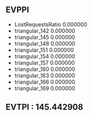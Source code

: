 ## EVPPI
* LostRequestsRatio 0.000000
* triangular_142 0.000000
* triangular_145 0.000000
* triangular_148 0.000000
* triangular_151 0.000000
* triangular_154 0.000000
* triangular_157 0.000000
* triangular_160 0.000000
* triangular_163 0.000000
* triangular_166 0.000000
* triangular_169 0.000000

## EVTPI : 145.442908
